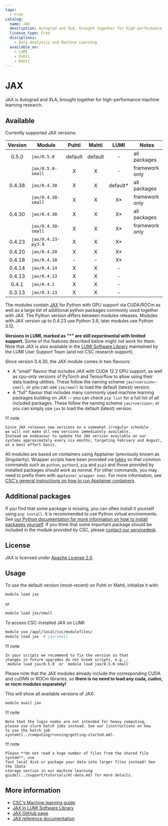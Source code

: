 ```yaml
---
tags:
  - Free
catalog:
  name: JAX
  description: Autograd and XLA, brought together for high-performance machine learning
  license_type: Free
  disciplines:
    - Data Analytics and Machine Learning
  available_on:
    - LUMI
    - Puhti
    - Mahti
---
```


# JAX

JAX is Autograd and XLA, brought together for high-performance machine
learning research.


## Available

Currently supported JAX versions:

| Version | Module             | Puhti   | Mahti   | LUMI       | Notes          |
|:-------:|--------------------|:-------:|:-------:|:----------:|----------------|
| 0.5.0   | `jax/0.5.0`        | default | default | -          | all packages   |
|         | `jax/0.5.0-small`  | X       | X       | -          | framework only |
| 0.4.38  | `jax/0.4.38`       | X       | X       | default*   | all packages   |
|         | `jax/0.4.38-small` | X       | X       | X*         | framework only |
| 0.4.30  | `jax/0.4.30`       | X       | X       | X*         | all packages   |
|         | `jax/0.4.30-small` | X       | X       | X*         | framework only |
| 0.4.23  | `jax/0.4.23-py3.9` | X       | X       | X*         |                |
| 0.4.20  | `jax/0.4.20`       | X       | X       | X*         |                |
| 0.4.18  | `jax/0.4.18`       | -       | -       | X*         |                |
| 0.4.14  | `jax/0.4.14`       | X       | X       | -          |                |
| 0.4.13  | `jax/0.4.13`       | X       | X       | -          |                |
| 0.4.1   | `jax/0.4.1`        | X       | X       | -          |                |
| 0.3.13  | `jax/0.3.13`       | X       | X       | -          |                |

The modules contain [JAX](https://github.com/google/jax/) for Python with GPU support via CUDA/ROCm as well as a large list of additional python packages commonly used together with JAX.
The Python version differs between modules releases. Modules with JAX version up to 0.4.23 use Python 3.9, later modules use Python 3.12.

**Versions in LUMI, marked as "*" are still experimental with limited
support.** Some of the features described below might not work for them.
Note that JAX is also available in the [LUMI Software Library](https://lumi-supercomputer.github.io/LUMI-EasyBuild-docs/j/jax/)
maintained by the LUMI User Support Team (and not CSC research support).

Since version 0.4.30, the JAX module comes in two flavours:

- A "small" flavour that includes JAX with CUDA 12.2 GPU support, as well as cpu-only versions of
  PyTorch and Tensorflow to allow using their data loading utilities. These follow the naming scheme
  `jax/<version>-small`, or you can use `jax/small` to load the default (latest) version.
- A "full" flavour that includes many commonly used machine learning packages building on JAX -- you can
  check `pip list` for a full list of all included packages. These follow the naming scheme `jax/<version>`,
  or you can simply use `jax` to load the default (latest) version.

!!! note

    Since JAX releases new versions on a somewhat irregular schedule
    we will not make all new versions immediately available.
    Instead we endeavour to update the JAX version available on our systems approximately every six months, targeting February and August, on a best effort basis.

All modules are based on containers using Apptainer (previously known
as Singularity). Wrapper scripts have been provided via [tykky](../computing/containers/tykky.md)
so that common commands such as `python`, `python3`, `pip` and `pip3` and
those provided by installed packages should work as normal.
For other commands, you may need to prefix them with
`apptainer_wrapper exec`. For more information, see [CSC's general
instructions on how to run Apptainer
containers](../computing/containers/run-existing.md).


## Additional packages

If you find that some package is missing, you can often install it
yourself using `pip install`. It is recommended to use Python virtual
environments. See [our Python documentation for more information on
how to install packages
yourself](../support/tutorials/python-usage-guide.md#installing-python-packages-to-existing-modules).
If you think that some important package should be included in the
module provided by CSC, please [contact our
servicedesk](../support/contact.md).

## License

JAX is licensed under [Apache License
2.0](https://github.com/google/jax/blob/main/LICENSE).

## Usage

To use the default version (most-recent) on Puhti or Mahti, initialize it with:

```bash
module load jax
```

or
```bash
module load jax/small
```

To access CSC-installed JAX on LUMI:

```bash
module use /appl/local/csc/modulefiles/
module load jax  # jax/small
```

!!! note

    In your scripts we recommend to fix the version so that
    changes in future upgrades do not break scripts, e.g.,:
    `module load jax/0.5.0` or `module load jax/0.5.0-small`

Please note that the JAX modules already include the corresponding
CUDA and cuDNN or ROCm libraries, so **there is no need to load any
cuda, cudnn, or rocm modules separately!**

This will show all available versions of JAX:

```bash
module avail jax
```

!!! note

    Note that the login nodes are not intended for heavy computing,
    please use slurm batch jobs instead. See our [instructions on how
    to use the batch job
    system](../computing/running/getting-started.md).

!!! note

    Please **do not read a huge number of files from the shared file system**, use
    fast local disk or package your data into larger files instead! See the [Data
    storage section in our machine learning
    guide](../support/tutorials/ml-data.md) for more details.

## More information

- [CSC's Machine learning guide](../support/tutorials/ml-guide.md)
- [JAX in LUMI Software Library](https://lumi-supercomputer.github.io/LUMI-EasyBuild-docs/j/jax/)
- [JAX GitHub page](https://github.com/google/jax)
- [JAX reference documentation](https://jax.readthedocs.io/en/latest/)
